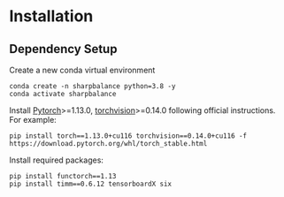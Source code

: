 # Installation

## Dependency Setup
Create a new conda virtual environment
```
conda create -n sharpbalance python=3.8 -y
conda activate sharpbalance
```

Install [Pytorch](https://pytorch.org/)>=1.13.0, [torchvision](https://pytorch.org/vision/stable/index.html)>=0.14.0 following official instructions. For example:
```
pip install torch==1.13.0+cu116 torchvision==0.14.0+cu116 -f https://download.pytorch.org/whl/torch_stable.html
```
Install required packages:
```
pip install functorch==1.13
pip install timm==0.6.12 tensorboardX six

```